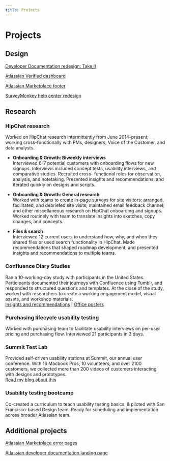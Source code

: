 ```yaml
---
title: Projects
---
```


# Projects

## Design

[Developer Documentation redesign: Take II](/projects/dac-redesign-take-two/)

[Atlassian Verified dashboard](/projects/atlassian-verified-dashboard/)

[Atlassian Marketplace footer](/projects/marketplace-footer/)

[SurveyMonkey help center redesign](/projects/surveymonkey-help-center/)

## Research

### HipChat research  
Worked on HipChat research intermittently from June 2014-present; working cross-functionally 
with PMs, designers, Voice of the Customer, and data analysts. 

* __Onboarding & Growth: Biweekly interviews__  
  Interviewed 6-7 potential customers with onboarding flows for new signups. Interviews included 
  concept tests, usability interviews, and comparative studies. Recruited cross-
  functional roles for observation, analysis, and notetaking. Presented insights and 
  recommendations, and iterated quickly on designs and scripts. 

* __Onboarding & Growth: General research__  
  Worked with teams to create in-page surveys for site visitors; arranged, facilitated, and 
  debriefed site visits; maintained email feedback channel; and other miscellaneous research 
  on HipChat onboarding and signups. Worked routinely with team to translate insights into 
  sketches, copy changes, and concepts.  

* __Files & search__  
  Interviewed 12 current users to understand how, why, and when they shared files or used search functionality in HipChat. Made recommendations that shaped roadmap development, and presented
  insights and recommendations to multiple teams.

### Confluence Diary Studies  
Ran a 10-working-day study with participants in the United States. Participants documented their journeys with Confluence using Tumblr, and responded to structured questions and templates. At the close of the study, worked with researchers to create a working engagement model, visual assets, and workshop materials.  
<a href="/projects/efi-diary">Insights and recommendations</a> | <a href="/projects/office-posters">Office posters</a>

### Purchasing lifecycle usability testing  
  Worked with purchasing team to facilitate usability interviews on per-user pricing and purchasing flow. Interviewed 21 participants in 3 days.  

### Summit Test Lab  
  Provided self-driven usability stations at Summit, our annual user conference. With 16 Macbook Pros, 10 volunteers, and over 2100 customers, we collected more than 200 videos of customers interacting with designs and prototypes.  
  [Read my blog about this](http://blogs.atlassian.com/2014/10/user-testing-atlassian-summit/)  

### Usability testing bootcamp  
  Co-created a curriculum to teach usability testing basics, & piloted with San Francisco-based Design team. Ready for scheduling and implementation across broader Atlassian team.  

## Additional projects

[Atlassian Marketplace error pages](/projects/marketplace-error-pages/)

[Atlassian developer documentation landing page](/projects/dac-redesign/)